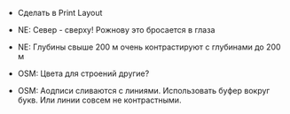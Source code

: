 + Сделать в Print Layout

+ NE: Север - сверху! Рожнову это бросается в глаза

+ NE: Глубины свыше 200 м очень контрастируют с глубинами до 200 м

+ OSM: Цвета для строений другие?

+ OSM: Аодписи сливаются с линиями. Использовать буфер вокруг букв. Или линии совсем не контрастными.


